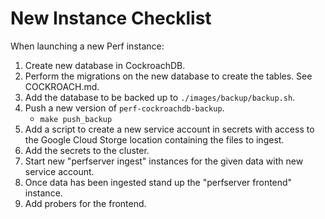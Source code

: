# New Instance Checklist

When launching a new Perf instance:

1. Create new database in CockroachDB.
1. Perform the migrations on the new database to create the tables. See COCKROACH.md.
1. Add the database to be backed up to `./images/backup/backup.sh`.
1. Push a new version of `perf-cockroachdb-backup`.
   - `make push_backup`
1. Add a script to create a new service account in secrets with access to the
   Google Cloud Storge location containing the files to ingest.
1. Add the secrets to the cluster.
1. Start new "perfserver ingest" instances for the given data with new service account.
1. Once data has been ingested stand up the "perfserver frontend" instance.
1. Add probers for the frontend.
